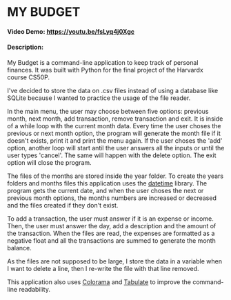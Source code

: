 # MY BUDGET
#### Video Demo:  https://youtu.be/fsLyq4j0Xgc
#### Description:
My Budget is a command-line application to keep track of personal finances. It was built with Python for the final project of the Harvardx course CS50P.

I've decided to store the data on .csv files instead of using a database like SQLite because I wanted to practice the usage of the file reader. 

In the main menu, the user may choose between five options: previous month, next month, add transaction, remove transaction and exit. It is inside of a while loop with the current month data. Every time the user choses the previous or next month option, the program will generate the month file if it doesn't exists, print it and print the menu again. If the user choses the 'add' option, another loop will start antil the user answers all the inputs or until the user types 'cancel'. The same will happen with the delete option. The exit option will close the program.

The files of the months are stored inside the year folder. To create the years folders and months files this application uses the [datetime](https://docs.python.org/3/library/datetime.html#date-objects) library. The program gets the current date, and when the user choses the next or previous month options, the months numbers are increased or decreased and the files created if they don't exist.
    
To add a transaction, the user must answer if it is an expense or income. Then, the user must answer the day, add a description and the amount of the transaction. When the files are read, the expenses are formatted as a negative float and all the transactions are summed to generate the month balance.
    
As the files are not supposed to be large, I store the data in a variable when I want to delete a line, then I re-write the file with that line removed.

This application also uses [Colorama](https://pypi.org/project/colorama/) and [Tabulate](https://pypi.org/project/tabulate/) to improve the command-line readability.